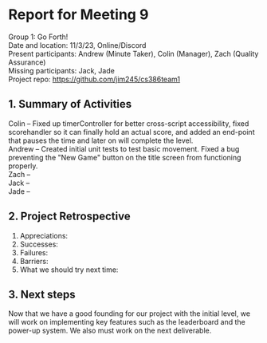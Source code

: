 # Report for Meeting 9
Group 1: Go Forth! <br>
Date and location: 11/3/23, Online/Discord <br>
Present participants: Andrew (Minute Taker), Colin (Manager), Zach (Quality Assurance) <br>
Missing participants: Jack, Jade <br>
Project repo: https://github.com/jim245/cs386team1 <br>

## 1. Summary of Activities
Colin – Fixed up timerController for better cross-script accessibility, fixed scorehandler so it can finally hold an actual score, and added an end-point that pauses the time and later on will complete the level.<br>
Andrew – Created initial unit tests to test basic movement. Fixed a bug preventing the "New Game" button on the title screen from functioning properly. <br>
Zach – <br>
Jack – <br>
Jade – <br>

## 2. Project Retrospective
  1. Appreciations: <br>
  2. Successes: <br>
  3. Failures: <br>
  4. Barriers: <br>
  5. What we should try next time: <br>

## 3. Next steps
Now that we have a good founding for our project with the initial level, we will work on implementing key features such as the leaderboard and the power-up system. We also must work on the next deliverable.
